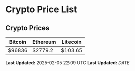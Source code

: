 # Crypto Price List

## Crypto Prices
| Bitcoin | Ethereum | Litecoin |
| ------- | -------- | -------- |
| $96836 | $2779.2 | $103.65 |
**Last Updated:** 2025-02-05 22:09 UTC
**Last Updated:** $DATE$
